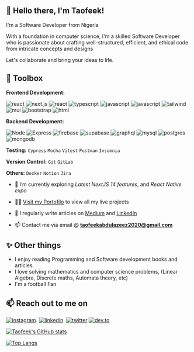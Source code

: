 ## 👋 Hello there, I'm Taofeek!

I'm a Software Developer from Nigeria

With a foundation in computer science, I'm a skilled Software Developer who is passionate about crafting well-structured, 
efficient, and ethical code from intricate concepts and designs

Let's collaborate and bring your ideas to life. 



## 🔧 Toolbox

**Frontend Development:**

![react](https://img.shields.io/badge/react-1DA1F2?style=for-the-badge&logo=react&logoColor=white) 
![next.js](https://img.shields.io/badge/next.js-black?style=for-the-badge&logo=next.js&logoColor=white) 
![react](https://img.shields.io/badge/reactnative-1DA1F2?style=for-the-badge&logo=react&logoColor=white) 
![typescript](https://img.shields.io/badge/typescript-blue?style=for-the-badge&logo=typescript&logoColor=white) 
![javascript](https://img.shields.io/badge/javascript-yellow?style=for-the-badge&logo=javascript&logoColor=white)
![javascript](https://img.shields.io/badge/CSS-264de4?style=for-the-badge&logo=css3&logoColor=white)
![tailwind](https://img.shields.io/badge/tailwindcss-lightblue?style=for-the-badge&logo=tailwindcss&logoColor=white) 
![mui](https://img.shields.io/badge/MUI-blue?style=for-the-badge&logo=mui&logoColor=white) 
![bootstrap](https://img.shields.io/badge/bootstrap-purple?style=for-the-badge&logo=bootstrap&logoColor=white) 
![html](https://img.shields.io/badge/HTML-e34c26?style=for-the-badge&logo=html5&logoColor=white)

**Backend Development:** 

![Node](https://img.shields.io/badge/node.js-026e00?style=for-the-badge&logo=node.js&logoColor=white) 
![Express](https://img.shields.io/badge/express-white?style=for-the-badge&logo=express&logoColor=black) 
![firebase](https://img.shields.io/badge/firebase-yellow?style=for-the-badge&logo=firebase&logoColor=white)
![supabase](https://img.shields.io/badge/supabase-3ecfb2?style=for-the-badge&logo=supabase&logoColor=white)
![graphql](https://img.shields.io/badge/graphql-e10098?style=for-the-badge&logo=graphql&logoColor=white)
![mysql](https://img.shields.io/badge/mysql-3E6E93?style=for-the-badge&logo=mysql&logoColor=white)
![postgres](https://img.shields.io/badge/postgres-699eca?style=for-the-badge&logo=postgresql&logoColor=white)
![mongodb](https://img.shields.io/badge/mongodb-00684A?style=for-the-badge&logo=mongodb&logoColor=white)

**Testing:** 
`Cypress` `Mocha` `Vitest` `Postman` `Insomnia`

**Version Control:** `Git` `GitLab`

**Others:** `Docker` `Notion` `Jira`

- 🌱 I’m currently exploring *Latest NextJS 14 features*, and *React Native expo*

- 👨‍💻 [Visit my Portofilo](https://taofeekabdulazeez.vercel.app/) to view all my live projects

- 📝 I regularly write articles on [Medium](https://medium.com/@taofeekabdulazeez2020) and [LinkedIn](https://www.linkedin.com/in/taofeek-abdulazeez-8a2780237/)

- 📫 Contact me via email @ **taofeekabdulazeez2020@gmail.com**

## ✨ Other things

- I enjoy reading Programming and Software development books and articles.
- I love solving mathematics and computer science problems, (Linear Algebra, Discrete maths, Automata theory, etc)
- I'm a football Fan

## 📫 Reach out to me on
[![instagram](https://img.shields.io/badge/instagram-purple?style=for-the-badge&logo=instagram&logoColor=white)](https://www.instagram.com/taofeekabdulazeez_/).
[![linkedin](https://img.shields.io/badge/linkedin-0A66C2?style=for-the-badge&logo=linkedin&logoColor=white)](https://www.linkedin.com/in/taofeek-abdulazeez-8a2780237/).
[![twitter](https://img.shields.io/badge/twitter-1DA1F2?style=for-the-badge&logo=twitter&logoColor=white)](https://x.com/SirFeeky)
[![dev.to](https://img.shields.io/badge/dev.to-0A0A0A?style=for-the-badge&logo=dev.to&logoColor=white)](https://dev.to/sirfeeky)

[![Taofeek's GitHub stats](https://github-readme-stats.vercel.app/api?username=Taofeekabdulazeez&show_icons=true&layout=compact&theme=dark)](https://github.com/Taofeekabdulazeez)

[![Top Langs](https://github-readme-stats.vercel.app/api/top-langs/?username=Taofeekabdulazeez&layout=compact&theme=dark)](https://github.com/Taofeekabdulazeez)



 

